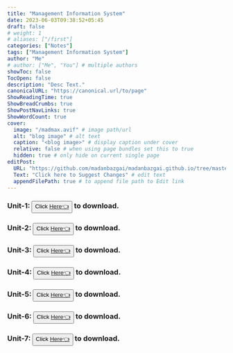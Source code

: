 ```yaml
---
title: "Management Information System"
date: 2023-06-03T09:38:52+05:45
draft: false
# weight: 1
# aliases: ["/first"]
categories: ["Notes"]
tags: ["Management Information System"]
author: "Me"
# author: ["Me", "You"] # multiple authors
showToc: false
TocOpen: false
description: "Desc Text."
canonicalURL: "https://canonical.url/to/page"
ShowReadingTime: true
ShowBreadCrumbs: true
ShowPostNavLinks: true
ShowWordCount: true
cover:
  image: "/madmax.avif" # image path/url
  alt: "blog image" # alt text
  caption: "<blog image>" # display caption under cover
  relative: false # when using page bundles set this to true
  hidden: true # only hide on current single page
editPost:
  URL: "https://github.com/madanbazgai/madanbazgai.github.io/tree/master/content/posts/"
  Text: "Click here to Suggest Changes" # edit text
  appendFilePath: true # to append file path to Edit link
---
```


### Unit-1: <button>Click [ Here👈](/notes/management_information_system/MIS-unit-1.pdf)</button> to download.

### Unit-2: <button>Click [ Here👈](/notes/management_information_system/MIS-unit-2.pdf)</button> to download.

### Unit-3: <button>Click [ Here👈](/notes/management_information_system/MIS-unit-3.pdf)</button> to download.

### Unit-4: <button>Click [ Here👈](/notes/management_information_system/MIS-unit-4.pdf)</button> to download.

### Unit-5: <button>Click [ Here👈](/notes/management_information_system/MIS-unit-5.pdf)</button> to download.

### Unit-6: <button>Click [ Here👈](/notes/management_information_system/MIS-unit-6.pdf)</button> to download.

### Unit-7: <button>Click [ Here👈](/notes/management_information_system/MIS-unit-7.pdf)</button> to download.
